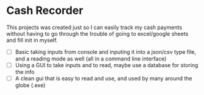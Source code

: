 # Cash Recorder
This projects was created just so I can easily track my cash payments without having to go through the trouble of going to excel/google sheets and fill init in myself.

- [ ] Basic taking inputs from console and inputing it into a json/csv type file, and a reading mode as well (all in a command line interface)
- [ ] Using a GUI to take inputs and to read, maybe use a database for storing the info
- [ ] A clean gui that is easy to read and use, and used by many around the globe (.exe)